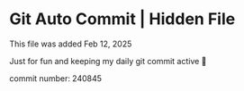 # Git Auto Commit | Hidden File

This file was added Feb 12, 2025

Just for fun and keeping my daily git commit active 🤪

commit number: 240845
